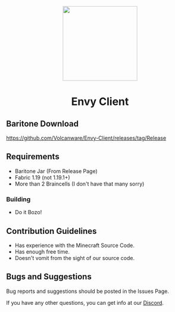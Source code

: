 <div align="center">
  <img src="https://cdn.discordapp.com/attachments/1104320661930909797/1127951651970490388/Z.png" width="200" height="200">
</div>


<h1 align="center">
  Envy Client
</h1>

## Baritone Download
https://github.com/Volcanware/Envy-Client/releases/tag/Release

## Requirements
- Baritone Jar (From Release Page)
- Fabric 1.19 (not 1.19.1+)
- More than 2 Braincells (I don't have that many sorry)

### Building
- Do it Bozo!

## Contribution Guidelines
- Has experience with the Minecraft Source Code.
- Has enough free time.
- Doesn't vomit from the sight of our source code.

## Bugs and Suggestions
Bug reports and suggestions should be posted in the Issues Page.

If you have any other questions, you can get info at our [Discord](https://discord.gg/rXFjkj4JqY).
